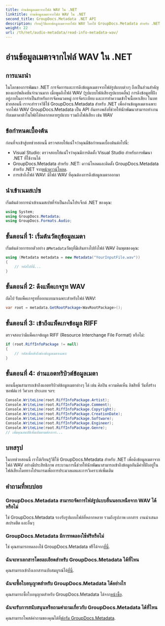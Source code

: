 ```yaml
---
title: อ่านข้อมูลเมตาจากไฟล์ WAV ใน .NET
linktitle: อ่านข้อมูลเมตาจากไฟล์ WAV ใน .NET
second_title: GroupDocs.Metadata .NET API
description: เรียนรู้วิธีแยกข้อมูลเมตาจากไฟล์ WAV โดยใช้ GroupDocs.Metadata สำหรับ .NET เจาะลึกบทช่วยสอนแบบทีละขั้นตอนนี้เพื่อใช้ประโยชน์จากข้อมูลเมตาสำหรับการจัดการไฟล์เสียง
weight: 22
url: /th/net/audio-metadata/read-info-metadata-wav/
---
```


# อ่านข้อมูลเมตาจากไฟล์ WAV ใน .NET

## การแนะนำ
ในโลกของการพัฒนา .NET การจัดการและการดึงข้อมูลเมตาจากไฟล์รูปแบบต่างๆ ถือเป็นส่วนสำคัญของแอปพลิเคชันจำนวนมาก เมื่อพูดถึงไฟล์ WAV (รูปแบบไฟล์เสียงรูปแบบคลื่น) การดึงข้อมูลที่ฝังอยู่ภายในอาจจำเป็นสำหรับการจัดหมวดหมู่ การจัดระเบียบ และการทำความเข้าใจเนื้อหาเสียง
ในบทช่วยสอนนี้ เราจะสำรวจวิธีใช้ GroupDocs.Metadata สำหรับ .NET เพื่ออ่านข้อมูลเมตาเฉพาะจากไฟล์ WAV GroupDocs.Metadata เป็น API อันทรงพลังที่ช่วยให้นักพัฒนาสามารถทำงานกับเมตาดาต้าในไฟล์ได้หลากหลายรูปแบบ รวมถึงไฟล์เสียง เช่น WAV
## ข้อกำหนดเบื้องต้น
ก่อนที่จะเข้าสู่บทช่วยสอนนี้ ตรวจสอบให้แน่ใจว่าคุณมีข้อกำหนดเบื้องต้นต่อไปนี้:
- Visual Studio: ตรวจสอบให้แน่ใจว่าคุณมีการติดตั้ง Visual Studio สำหรับการพัฒนา .NET ที่ใช้งานได้
-  GroupDocs.Metadata สำหรับ .NET: ดาวน์โหลดและติดตั้ง GroupDocs.Metadata สำหรับ .NET จาก[หน้าดาวน์โหลด](https://releases.groupdocs.com/metadata/net/).
- การเข้าถึงไฟล์ WAV: มีไฟล์ WAV ที่คุณต้องการดึงข้อมูลเมตาออกมา

## นำเข้าเนมสเปซ
เริ่มต้นด้วยการนำเข้าเนมสเปซที่จำเป็นลงในโปรเจ็กต์ .NET ของคุณ:
```csharp
using System;
using GroupDocs.Metadata;
using GroupDocs.Formats.Audio;
```
## ขั้นตอนที่ 1: เริ่มต้นวัตถุข้อมูลเมตา
 เริ่มต้นด้วยการยกตัวอย่าง a`Metadata`วัตถุที่มีเส้นทางไปยังไฟล์ WAV อินพุตของคุณ:
```csharp
using (Metadata metadata = new Metadata("YourInputFile.wav"))
{
    // รหัสไปที่นี่...
}
```
## ขั้นตอนที่ 2: ดึงแพ็คเกจรูท WAV
ถัดไป รับแพ็คเกจรูทที่ออกแบบมาเฉพาะสำหรับไฟล์ WAV:
```csharp
var root = metadata.GetRootPackage<WavRootPackage>();
```
## ขั้นตอนที่ 3: เข้าถึงแพ็คเกจข้อมูล RIFF
ตรวจสอบว่ามีแพ็คเกจข้อมูล RIFF (Resource Interchange File Format) หรือไม่:
```csharp
if (root.RiffInfoPackage != null)
{
    // รหัสเพื่อเข้าถึงช่องข้อมูลเมตาเฉพาะ
}
```
## ขั้นตอนที่ 4: อ่านแอตทริบิวต์ข้อมูลเมตา
ตอนนี้คุณสามารถเข้าถึงแอตทริบิวต์ข้อมูลเมตาต่างๆ ได้ เช่น ศิลปิน ความคิดเห็น ลิขสิทธิ์ วันที่สร้าง ซอฟต์แวร์ วิศวกร ประเภท ฯลฯ:
```csharp
Console.WriteLine(root.RiffInfoPackage.Artist);
Console.WriteLine(root.RiffInfoPackage.Comment);
Console.WriteLine(root.RiffInfoPackage.Copyright);
Console.WriteLine(root.RiffInfoPackage.CreationDate);
Console.WriteLine(root.RiffInfoPackage.Software);
Console.WriteLine(root.RiffInfoPackage.Engineer);
Console.WriteLine(root.RiffInfoPackage.Genre);
// เพิ่มคุณสมบัติเพิ่มเติมตามต้องการ...
```

## บทสรุป
ในบทช่วยสอนนี้ เราได้เรียนรู้วิธีใช้ GroupDocs.Metadata สำหรับ .NET เพื่อดึงข้อมูลเมตาจากไฟล์ WAV อย่างมีประสิทธิภาพ กระบวนการนี้ช่วยให้นักพัฒนาสามารถเข้าถึงข้อมูลอันมีค่าที่ฝังอยู่ในไฟล์เสียงโดยทางโปรแกรมเพื่อการประมวลผลและการวิเคราะห์เพิ่มเติม

## คำถามที่พบบ่อย
### GroupDocs.Metadata สามารถจัดการไฟล์รูปแบบอื่นนอกเหนือจาก WAV ได้หรือไม่
ใช่ GroupDocs.Metadata รองรับรูปแบบไฟล์ที่หลากหลาย รวมถึงรูปภาพ เอกสาร งานนำเสนอ สเปรดชีต และอื่นๆ
### GroupDocs.Metadata มีการทดลองใช้ฟรีหรือไม่
 ใช่ คุณสามารถทดลองใช้ GroupDocs.Metadata ฟรีได้จาก[ที่นี่](https://releases.groupdocs.com/).
### ฉันจะหาเอกสารโดยละเอียดสำหรับ GroupDocs.Metadata ได้ที่ไหน
 คุณสามารถเข้าถึงเอกสารฉบับสมบูรณ์ได้[ที่นี่](https://tutorials.groupdocs.com/metadata/net/).
### ฉันจะซื้อใบอนุญาตสำหรับ GroupDocs.Metadata ได้อย่างไร
 คุณสามารถซื้อใบอนุญาตสำหรับ GroupDocs.Metadata ได้จาก[หน้าซื้อ](https://purchase.groupdocs.com/buy).
### ฉันจะรับการสนับสนุนหรือถามคำถามเกี่ยวกับ GroupDocs.Metadata ได้ที่ไหน
 คุณสามารถโพสต์คำถามของคุณได้ที่[ฟอรัม GroupDocs.Metadata](https://forum.groupdocs.com/c/metadata/14).